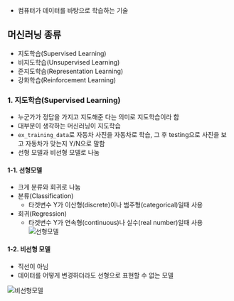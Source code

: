 
- 컴퓨터가 데이터를 바탕으로 학습하는 기술


## 머신러닝 종류
- 지도학습(Supervised Learning)
- 비지도학습(Unsupervised Learning)
- 준지도학습(Representation Learning)
- 강화학습(Reinforcement Learning)

### 1. 지도학습(Supervised Learning)
- 누군가가 정답을 가지고 지도해준 다는 의미로 지도학습이라 함
- 대부분이 생각하는 머신러닝이 지도학습
- `ex_training_data`로 자동차 사진을 자동차로 학습, 그 후 testing으로 사진을 보고 자동차가 맞는지 Y/N으로 말함
- 선형 모델과 비선형 모델로 나눔

#### 1-1. 선형모델
- 크게 분류와 회귀로 나눔
- 분류(Classification)
	- 타겟변수 Y가 이산형(discrete)이나 범주형(categorical)일때 사용
- 회귀(Regression)
	- 타겟변수 Y가 연속형(continuous)나 실수(real number)일때 사용
![선형모델](classification_regression.png)


#### 1-2. 비선형 모델
- 직선이 아님
- 데이터를 어떻게 변경하더라도 선형으로 표현할 수 없는 모델

![비선형모델](nonlinear.png)



